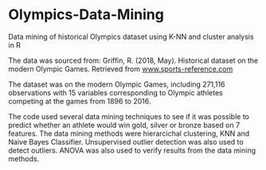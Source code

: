 # Olympics-Data-Mining
Data mining of historical Olympics dataset using K-NN and cluster analysis in R

The data was sourced from:
Griffin, R. (2018, May). Historical dataset on the modern Olympic Games. Retrieved from 
www.sports-reference.com

The dataset was on the modern Olympic Games, including 271,116 observations with 15 variables corresponding to Olympic 
athletes competing at the games from 1896 to 2016.

The code used several data mining techniques to see if it was possible to predict whether an athlete would win gold, silver or bronze based on 7 features.
The data mining methods were hierarcichal clustering, KNN and Naive Bayes Classifier.
Unsupervised outlier detection was also used to detect outliers.
ANOVA was also used to verify results from the data mining methods.
